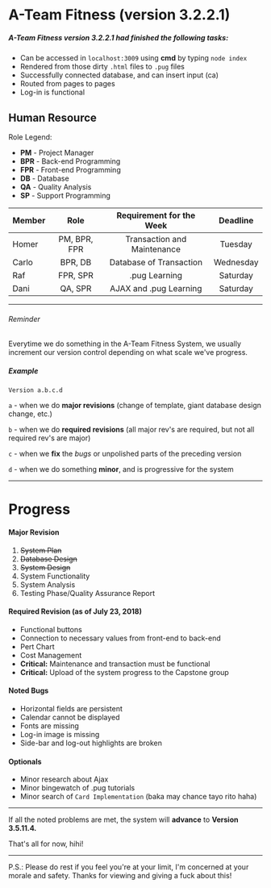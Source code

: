 # A-Team Fitness (version 3.2.2.1)

##### A-Team Fitness version 3.2.2.1 had finished the following tasks:
- Can be accessed in `localhost:3009` using __cmd__ by typing `node index`
- Rendered from those dirty `.html` files to `.pug` files
- Successfully connected database, and can insert input (ca)
- Routed from pages to pages
- Log-in is functional

## Human Resource

Role Legend:
 - **PM**  - Project Manager
 - **BPR** - Back-end Programming
 - **FPR** - Front-end Programming
 - **DB**  - Database
 - **QA**  - Quality Analysis
 - **SP**  - Support Programming

| Member  | Role         |   Requirement for the Week  | Deadline | 
| ------- |:------------:| :--------------------------:| :------: |
| Homer   | PM, BPR, FPR | Transaction and Maintenance | Tuesday  |
| Carlo   | BPR, DB      |   Database of Transaction   | Wednesday|
| Raf     | FPR, SPR     |        .pug Learning        | Saturday |
| Dani    | QA, SPR      |    AJAX and .pug Learning   | Saturday |
---
###### Reminder
Everytime we do something in the A-Team Fitness System, we usually increment our version control depending on what scale we've progress.

##### Example
`Version a.b.c.d`

`a` - when we do **major revisions** (change of template, giant database design change, etc.)

`b` - when we do **required revisions** (all major rev's are required, but not all required rev's are major)

`c` - when we **fix** the _bugs_ or unpolished parts of the preceding version 

`d` - when we do something **minor**, and is progressive for the system

---
# Progress

#### Major Revision
1. ~~System Plan~~
2. ~~Database Design~~
3. ~~System Design~~
4. System Functionality
5. System Analysis
6. Testing Phase/Quality Assurance Report

#### Required Revision (as of July 23, 2018)
- Functional buttons
- Connection to necessary values from front-end to back-end
- Pert Chart
- Cost Management
- **Critical:** Maintenance and transaction must be functional
- **Critical:** Upload of the system progress to the Capstone group

#### Noted Bugs
- Horizontal fields are persistent
- Calendar cannot be displayed
- Fonts are missing
- Log-in image is missing
- Side-bar and log-out highlights are broken

#### Optionals
- Minor research about Ajax
- Minor bingewatch of .pug tutorials
- Minor search of `Card Implementation` (baka may chance tayo rito haha)

---
If all the noted problems are met, the system will __advance__ to **Version 3.5.11.4.**


That's all for now, hihi!

---
P.S.: Please do rest if you feel you're at your limit, I'm concerned at your morale and safety. Thanks for viewing and giving a fuck about this!